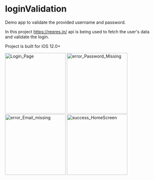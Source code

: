 # loginValidation

Demo app to validate the provided username and password.

In this project https://reqres.in/ api is being used to fetch the user's data and validate the login.

Project is built for iOS 12.0+

<img width="200" alt="Login_Page" src="https://user-images.githubusercontent.com/14949402/78424867-ddb03380-768d-11ea-9b68-35c5af971e45.png">
<img width="200" alt="error_Password_Missing" src="https://user-images.githubusercontent.com/14949402/78424873-f3255d80-768d-11ea-8f55-67b83fb4ef1f.png">
<img width="200" alt="error_Email_missing" src="https://user-images.githubusercontent.com/14949402/78424882-118b5900-768e-11ea-9eb9-5941de15cbad.png">
<img width="200" alt="success_HomeScreen" src="https://user-images.githubusercontent.com/14949402/78424889-1fd97500-768e-11ea-81c9-edf35643b184.png">


